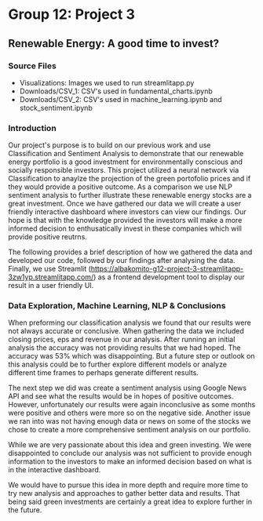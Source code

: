 # Group 12: Project 3
## Renewable Energy: A good time to invest? 

### Source Files
* Visualizations: Images we used to run streamlitapp.py
* Downloads/CSV_1: CSV's used in fundamental_charts.ipynb
* Downloads/CSV_2: CSV's used in machine_learning.ipynb and stock_sentiment.ipynb


### Introduction 
Our project's purpose is to build on our previous work and use Classification and Sentiment Analysis to demonstrate that our renewable energy portfolio is a good investment for environmentally conscious and socially responsible investors. This project utilized a neural network via Classification to anaylze the projection of the green portofolio prices and if they would provide a positive outcome. As a comparison we use NLP sentiment analysis to further illustrate these renewable energy stocks are a great investment. Once we have gathered our data we will create a user friendly interactive dashboard where investors can view our findings. Our hope is that with the knowledge provided the investors will make a more informed decision to enthusatically invest in these companies which will provide positive reutrns. 

The following provides a brief description of how we gathered the data and developed our code, followed by our findings after analysing the data. Finally, we use Streamlit (https://albakomito-g12-project-3-streamlitapp-3zw1yp.streamlitapp.com/) as a frontend development tool to display our result in a user friendly UI.

### Data Exploration, Machine Learning, NLP & Conclusions
When preforming our classification analysis we found that our results were not always accurate or conclusive. When gathering the data we included closing prices, eps and revenue in our analysis. After running an initial analysis the accuracy was not providing results that we had hoped. The accuracy was 53% which was disappointing. But a future step or outlook on this analysis could be to further explore different models or analyze different time frames to perhaps generate different results. 

The next step we did was create a sentiment analysis using Google News API and see what the results would be in hopes of positive outcomes. However, unfortunately our results were again inconclusive as some months were positive and others were more so on the negative side. Another issue we ran into was not having enough data or news on some of the stocks we chose to create a more comprehensive sentiment analysis on our portfolio. 

While we are very passionate about this idea and green investing. We were disappointed to conclude our analysis was not sufficient to provide enough information to the investors to make an informed decision based on what is in the interactive dashboard.

We would have to pursue this idea in more depth and require more time to try new analysis and approaches to gather better data and results. That being said green investments are certainly a great idea to explore further in the future. 
